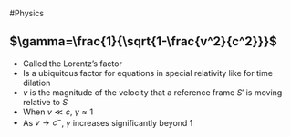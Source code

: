 #Physics
## $\gamma=\frac{1}{\sqrt{1-\frac{v^2}{c^2}}}$
* Called the Lorentz’s factor
* Is a ubiquitous factor for equations in special relativity like for time dilation
* $v$ is the magnitude of the velocity that a reference frame $S'$ is moving relative to $S$
* When $v\ll c$, $\gamma\approx 1$
* As $v\rightarrow c^{-}$, $\gamma$ increases significantly beyond $1$